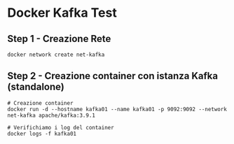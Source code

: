# Docker Kafka Test


## Step 1 - Creazione Rete

```shell
docker network create net-kafka
```

## Step 2 - Creazione container con istanza Kafka (standalone)

```shell
# Creazione container
docker run -d --hostname kafka01 --name kafka01 -p 9092:9092 --network net-kafka apache/kafka:3.9.1

# Verifichiamo i log del container
docker logs -f kafka01
```
